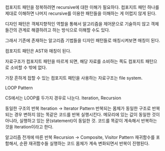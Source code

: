 컴포지트 패턴을 정복하려면 recursive에 대한 이해가 필요하다.
컴포지트 패턴 하나를 제대로 이해하면 나머지 recursive를 이용한 패턴들을 이해하는 게 어렵지 않게 된다.

디자인 패턴은 객체지향적인 역할을 통해서 알고리즘을 제어문으로 기술하지 않고
객체들간의 관계로 해결하려고 하는 방식으로 이해할 수도 있다.

그래서 기존에 존재하는 알고리즘 기법들을 디자인 패턴들로 매칭시켜보면 매칭이 된다.

컴포지트 패턴은 AST와 매칭이 된다.

자료구조가 컴포지트 패턴을 따르게 되면, 해당 자료를 소비하는 쪽도 컴포지트 패턴으로 소비할 수 밖에 없다.

가장 흔하게 접할 수 있는 컴포지트 패턴을 사용하는 자료구조는 file system.

LOOP Pattern

CS에서는 LOOP를 두가지 경우로 나눈다. Iteration, Recursion

동일한 구조의 반복 Iteration -> Iterator Pattern
반복되는 몸체가 동일한 구조로 반복되는 경우
변하지 않는 똑같은 코드를 반복 실행시킨다.
메모리에 있는 값이 동일한 것이 아니라, 실행하고 있는 문(statement)이 동일한 것.
코드를 똑같이 계속해서 반복하는 것을 Iteration이라고 한다.

알고리즘 전개에 따른 반복 Recursion -> Composite, Visitor Pattern
재귀함수를 포함해서, 순환 재귀함수들
실행하는 코드 몸체가 계속 변화되면서 반복이 진행된다.
